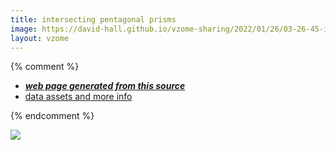 ```yaml
---
title: intersecting pentagonal prisms
image: https://david-hall.github.io/vzome-sharing/2022/01/26/03-26-45-intersecting-pentagonal-prisms/intersecting-pentagonal-prisms.png
layout: vzome
---
```


{% comment %}
 - [***web page generated from this source***][post]
 - [data assets and more info][github]

[post]: <https://david-hall.github.io/vzome-sharing/2022/01/26/intersecting-pentagonal-prisms-03-26-45.html>
[github]: <https://github.com/david-hall/vzome-sharing/tree/main/2022/01/26/03-26-45-intersecting-pentagonal-prisms/>
{% endcomment %}

<vzome-viewer style="width: 100%; height: 65vh;"
       src="https://david-hall.github.io/vzome-sharing/2022/01/26/03-26-45-intersecting-pentagonal-prisms/intersecting-pentagonal-prisms.vZome" >
  <img src="https://david-hall.github.io/vzome-sharing/2022/01/26/03-26-45-intersecting-pentagonal-prisms/intersecting-pentagonal-prisms.png" />
</vzome-viewer>